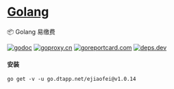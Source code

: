 <h1>
<a href="https://www.dtapp.net/">Golang</a>
</h1>

📦 Golang 易缴费

[comment]: <> (go)
[![godoc](https://pkg.go.dev/badge/go.dtapp.net/ejiaofei?status.svg)](https://pkg.go.dev/go.dtapp.net/ejiaofei)
[![goproxy.cn](https://goproxy.cn/stats/go.dtapp.net/ejiaofei/badges/download-count.svg)](https://goproxy.cn/stats/go.dtapp.net/ejiaofei)
[![goreportcard.com](https://goreportcard.com/badge/go.dtapp.net/ejiaofei)](https://goreportcard.com/report/go.dtapp.net/ejiaofei)
[![deps.dev](https://img.shields.io/badge/deps-go-red.svg)](https://deps.dev/go/go.dtapp.net%2Fejiaofei)

#### 安装

```shell
go get -v -u go.dtapp.net/ejiaofei@v1.0.14
```
